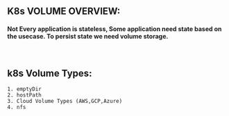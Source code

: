 ## K8s VOLUME OVERVIEW:

#### Not Every application is stateless, Some application need state based on the usecase. To persist state we need volume storage. 

<br>

## k8s Volume Types:
    1. emptyDir
    2. hostPath
    3. Cloud Volume Types (AWS,GCP,Azure)
    4. nfs

